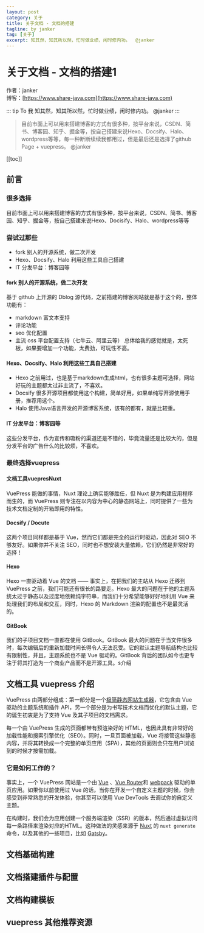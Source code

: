 ```yaml
---
layout: post
category: 关于
title: 关于文档 - 文档的搭建
tagline: by janker
tag: [关于]
excerpt: 知其然，知其所以然，忙时做业绩，闲时修内功。  @janker
---
```

# 关于文档 - 文档的搭建1

作者：janker
<br/>博客：[https://www.share-java.com](https://www.share-java.com)

::: tip To 我
知其然，知其所以然，忙时做业绩，闲时修内功。  @janker
:::

> 目前市面上可以用来搭建博客的方式有很多种，按平台来说，CSDN、简书、博客园、知乎、掘金等，按自己搭建来说Hexo、Docsify、Halo、wordpress等等，每一种断断续续我都用过，但是最后还是选择了github Page + vuepress。  @janker

[[toc]]

## 前言

### 很多选择

目前市面上可以用来搭建博客的方式有很多种，按平台来说，CSDN、简书、博客园、知乎、掘金等，按自己搭建来说Hexo、Docisify、Halo、wordpress等等

### 尝试过那些
- fork 别人的开源系统，做二次开发
- Hexo、Docsify、Halo 利用这些工具自己搭建
- IT 分发平台：博客园等

#### fork 别人的开源系统，做二次开发
基于 github 上开源的 Dblog 源代码，之前搭建的博客网站就是基于这个的，整体功能有：
- markdown 富文本支持
- 评论功能
- seo 优化配置
- 主流 oss 平台配置支持（七牛云、阿里云等）
总体给我的感觉就是，太死板，如果要增加一个功能，太费劲，可玩性不高。

#### Hexo、Docsify、Halo 利用这些工具自己搭建
- Hexo 之前用过，也是基于markdown生成html，也有很多主题可选择，网站好玩的主题都太过非主流了，不喜欢。
- Docsify 很多开源项目都使用这个构建，简单好用，如果单纯写开源使用手册，推荐用这个。
- Halo 使用Java语言开发的开源博客系统，该有的都有，就是比较重。

#### IT 分发平台：博客园等
这些分发平台，作为宣传和吸粉的渠道还是不错的，毕竟流量还是比较大的，但是分发平台的广告什么的比较烦，不喜欢。
### 最终选择vuepress


#### 文档工具vuepresNuxt
VuePress 能做的事情，Nuxt 理论上确实能够胜任，但 Nuxt 是为构建应用程序而生的，而 VuePress 则专注在以内容为中心的静态网站上，同时提供了一些为技术文档定制的开箱即用的特性。

#### Docsify / Docute
这两个项目同样都是基于 Vue，然而它们都是完全的运行时驱动，因此对 SEO 不够友好。如果你并不关注 SEO，同时也不想安装大量依赖，它们仍然是非常好的选择！

#### Hexo
Hexo 一直驱动着 Vue 的文档 —— 事实上，在把我们的主站从 Hexo 迁移到 VuePress 之前，我们可能还有很长的路要走。Hexo 最大的问题在于他的主题系统太过于静态以及过度地依赖纯字符串，而我们十分希望能够好好地利用 Vue 来处理我们的布局和交互，同时，Hexo 的 Markdown 渲染的配置也不是最灵活的。

#### GitBook
我们的子项目文档一直都在使用 GitBook。GitBook 最大的问题在于当文件很多时，每次编辑后的重新加载时间长得令人无法忍受。它的默认主题导航结构也比较有限制性，并且，主题系统也不是 Vue 驱动的。GitBook 背后的团队如今也更专注于将其打造为一个商业产品而不是开源工具。s介绍


## 文档工具 vuepress 介绍
VuePress 由两部分组成：第一部分是一个[极简静态网站生成器](https://github.com/vuejs/vuepress/tree/master/packages/%40vuepress/core)，它包含由 Vue 驱动的主题系统和插件 API，另一个部分是为书写技术文档而优化的默认主题，它的诞生初衷是为了支持 Vue 及其子项目的文档需求。

每一个由 VuePress 生成的页面都带有预渲染好的 HTML，也因此具有非常好的加载性能和搜索引擎优化（SEO）。同时，一旦页面被加载，Vue 将接管这些静态内容，并将其转换成一个完整的单页应用（SPA），其他的页面则会只在用户浏览到的时候才按需加载。

### 它是如何工作的？
事实上，一个 VuePress 网站是一个由 [Vue](http://vuejs.org/) 、[Vue Router](https://github.com/vuejs/vue-router)和 [webpack](http://webpack.js.org/) 驱动的单页应用。如果你以前使用过 Vue 的话，当你在开发一个自定义主题的时候，你会感受到非常熟悉的开发体验，你甚至可以使用 Vue DevTools 去调试你的自定义主题。

在构建时，我们会为应用创建一个服务端渲染（SSR）的版本，然后通过虚拟访问每一条路径来渲染对应的HTML。这种做法的灵感来源于 [Nuxt](https://nuxtjs.org/) 的 `nuxt generate` 命令，以及其他的一些项目，比如 [Gatsby](https://www.gatsbyjs.org/)。



## 文档基础构建

## 文档搭建插件与配置

## 文档构建模板

## vuepress 其他推荐资源

